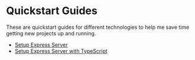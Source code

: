 # Quickstart Guides

These are quickstart guides for different technologies to help me save time getting new projects up and running.

- [Setup Express Server](https://github.com/mdesanker/quickstart-guides/blob/main/express.md)
- [Setup Express Server with TypeScript](https://github.com/mdesanker/quickstart-guides/blob/main/express-typescript.md)
